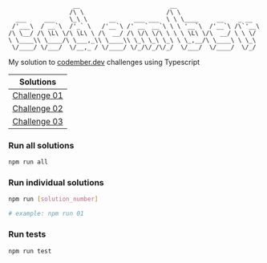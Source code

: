 ```
                  __                         __
                 /\ \                       /\ \
  ___     ___    \_\ \      __     ___ ___  \ \ \____     __    _ __
 /'___\  / __`\  /'_` \   /'__`\ /' __` __`\ \ \ '__`\  /'__`\ /\`'__\
/\ \__/ /\ \L\ \/\ \L\ \ /\  __/ /\ \/\ \/\ \ \ \ \L\ \/\  __/ \ \ \/
\ \____\\ \____/\ \___,_\\ \____\\ \_\ \_\ \_\ \ \_,__/\ \____\ \ \_\
 \/____/ \/___/  \/__,_ / \/____/ \/_/\/_/\/_/  \/___/  \/____/  \/_/

```

My solution to [codember.dev](https://codember.dev) challenges using Typescript

| Solutions               |
| ----------------------- |
| [Challenge 01](src/01/) |
| [Challenge 02](src/02/) |
| [Challenge 03](src/03/) |

### Run all solutions

```bash
npm run all
```

### Run individual solutions

```bash
npm run [solution_number]

# example: npm run 01
```

### Run tests

```bash
npm run test
```
